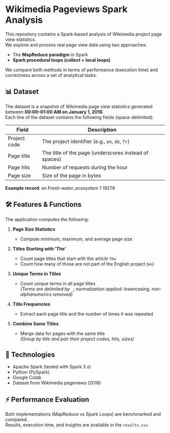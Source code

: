 # Wikimedia Pageviews Spark Analysis

This repository contains a Spark-based analysis of Wikimedia project page view statistics.  
We explore and process real page view data using two approaches:
- The **MapReduce paradigm** in Spark
- **Spark procedural loops (collect + local loops)**

We compare both methods in terms of performance (execution time) and correctness across a set of analytical tasks.

## 📊 Dataset

The dataset is a snapshot of Wikimedia page view statistics generated between **00:00–01:00 AM on January 1, 2016**.  
Each line of the dataset contains the following fields (space-delimited):

| Field        | Description                                   |
|--------------|-----------------------------------------------|
| Project code | The project identifier (e.g., `en`, `de`, `fr`) |
| Page title   | The title of the page (underscores instead of spaces) |
| Page hits    | Number of requests during the hour |
| Page size    | Size of the page in bytes |

**Example record**:
en Fresh-water_ecosystem 1 19279


## 🛠️ Features & Functions

The application computes the following:

1. **Page Size Statistics**
   - Compute minimum, maximum, and average page size

2. **Titles Starting with 'The'**
   - Count page titles that start with the article `The`
   - Count how many of those are not part of the English project (`en`)

3. **Unique Terms in Titles**
   - Count unique terms in all page titles  
   _(Terms are delimited by `_`; normalization applied: lowercasing, non-alphanumerics removed)_

4. **Title Frequencies**
   - Extract each page title and the number of times it was repeated

5. **Combine Same Titles**
   - Merge data for pages with the same title  
   _(Group by title and pair their project codes, hits, sizes)_

## 🚀 Technologies

- Apache Spark (tested with Spark 3.x)
- Python (PySpark)
- Google Colab
- Dataset from Wikimedia pageviews (2016)


## ⚡ Performance Evaluation

Both implementations (MapReduce vs Spark Loops) are benchmarked and compared.  
Results, execution time, and insights are available in the `results.csv`.


